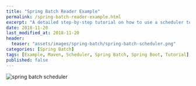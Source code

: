 ```yaml
---
title: "Spring Batch Reader Example"
permalink: /spring-batch-reader-example.html
excerpt: "A detailed step-by-step tutorial on how to use a scheduler to run Spring Batch jobs using Spring Boot and Maven."
date: 2018-11-20
last_modified_at: 2018-11-20
header:
  teaser: "assets/images/spring-batch/spring-batch-scheduler.png"
categories: [Spring Batch]
tags: [Example, Maven, Scheduler, Spring Batch, Spring Boot, Tutorial]
published: false
---
```


<img src="{{ site.url }}/assets/images/spring-batch/spring-batch-scheduler.png" alt="spring batch scheduler" class="align-right title-image">
